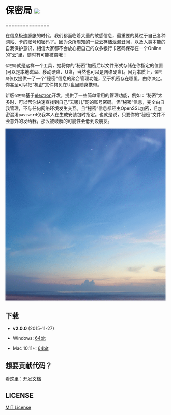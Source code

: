 # 保密局 ![](http://img.shields.io/badge/version-v2.0.0-green.svg) #
===============

在信息极速膨胀的时代，我们都面临着大量的敏感信息，最重要的莫过于自己各种网站、卡的账号和密码了。因为众所周知的一些云存储泄漏丑闻，以及人类本能的自我保护意识，相信大家都不会放心把自己的众多银行卡密码保存在一个Online的“云”里，随时有可能被盗哦！

`保密局`就是这样一个工具，她将你的“秘密”加密后以文件形式存储在你指定的位置(可以是本地磁盘、移动硬盘、U盘，当然也可以是网络硬盘)。因为本质上，`保密局`仅仅提供一了一个"秘密"信息的聚合管理功能，至于机密存在哪里，由你决定。你甚至可以把“机密”文件拷贝在U盘里随身携带。

新版`保密局`基于[electron](http://electron.atom.io/)开发，提供了一些简单常用的管理功能，例如：“秘密”太多时，可以帮你快速查找到自己“去哪儿”网的账号密码。但“秘密”信息，完全由自我管理，不与任何网络环境发生交互。且“秘密”信息都经由OpenSSL加密，且加密混淆`password`仅我本人在生成安装包时指定。也就是说，只要你的“秘密”文件不会意外的发给我，那么被破解的可能性会低到没朋友。

![](./docs/imgs/example.gif)

## 下载 ##

* **v2.0.0** (2015-11-27)

 * Windows: [64bit](https://github.com/leftstick/windtalker/releases/download/2.0.0/windtalker-2.0.0-win32-x64.zip)
 * Mac 10.11+: [64bit](https://github.com/leftstick/windtalker/releases/download/2.0.0/windtalker-2.0.0-darwin-x64.zip)


## 想要贡献代码？ ##

看这里：[开发文档](./docs/start-guide.md)

## LICENSE ##

[MIT License](https://raw.githubusercontent.com/leftstick/windtalker/master/LICENSE)
